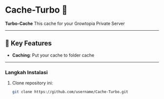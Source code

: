# Cache-Turbo 🚀

**Turbo-Cache** This cache for your Growtopia Private Server

---

## 🚀 Key Features
- **Caching**: Put your cache to folder cache
---

### Langkah Instalasi
1. Clone repository ini:
   ```bash
   git clone https://github.com/username/Cache-Turbo.git
